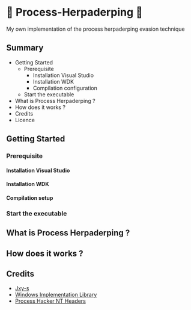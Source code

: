 # :syringe: Process-Herpaderping :syringe:
My own implementation of the process herpaderping evasion technique

## Summary
- Getting Started
    - Prerequisite
        - Installation Visual Studio
        - Installation WDK
        - Compilation configuration
    - Start the executable
- What is Process Herpaderping ?
- How does it works ?
- Credits
- Licence

## Getting Started
### Prerequisite
#### Installation Visual Studio

#### Installation WDK

#### Compilation setup

### Start the executable

## What is Process Herpaderping ?

## How does it works ?

## Credits
- [Jxy-s](https://github.com/jxy-s/herpaderping)
- [Windows Implementation Library](https://github.com/microsoft/wil/tree/master)
- [Process Hacker NT Headers](https://github.com/processhacker/phnt/tree/master)
